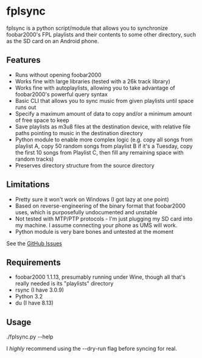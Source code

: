 fplsync
=======

fplsync is a python script/module that allows you to synchronize
foobar2000's FPL playlists and their contents to some other directory,
such as the SD card on an Android phone.

Features
--------
* Runs without opening foobar2000
* Works fine with large libraries (tested with a 26k track library)
* Works fine with autoplaylists, allowing you to take advantage of
  foobar2000's powerful query syntax
* Basic CLI that allows you to sync music from given playlists until
  space runs out
* Specify a maximum amount of data to copy and/or a minimum amount of
  free space to keep
* Save playlists as m3u8 files at the destination device, with relative
  file paths pointing to music in the destination directory
* Python module to enable more complex logic (e.g. copy all songs from
  playlist A, copy 50 random songs from playlist B if it's a Tuesday,
  copy the first 10 songs from Playlist C, then fill any remaining space
  with random tracks)
* Preserves directory structure from the source directory

Limitations
--------
* Pretty sure it won't work on Windows (I got lazy at one point)
* Based on reverse-engineering of the binary format that foobar2000
  uses, which is purposefully undocumented and unstable
* Not tested with MTP/PTP protocols - I'm just plugging my SD card into
  my machine.  I assume connecting your phone as UMS will work.
* Python module is very bare bones and untested at the moment

See the [GitHub Issues](https://github.com/fracture91/fplsync/issues)

Requirements
--------
* foobar2000 1.1.13, presumably running under Wine, though all that's
  really needed is its "playlists" directory
* rsync (I have 3.0.9)
* Python 3.2
* du (I have 8.13)

Usage
--------
./fplsync.py --help

I *highly* recommend using the --dry-run flag before syncing for real.

